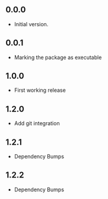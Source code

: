 ## 0.0.0

- Initial version.

## 0.0.1

- Marking the package as executable

## 1.0.0

- First working release

## 1.2.0

- Add git integration

## 1.2.1

- Dependency Bumps

## 1.2.2

- Dependency Bumps
